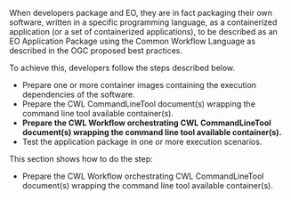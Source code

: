 When developers package and EO, they are in fact packaging their own software, written in a specific programming language, as a containerized application (or a set of containerized applications), to be described as an EO Application Package using the Common Workflow Language as described in the OGC proposed best practices.

To achieve this, developers follow the steps described below.

* Prepare one or more container images containing the execution dependencies of the software.
* Prepare the CWL CommandLineTool document(s) wrapping the command line tool available container(s).
* **Prepare the CWL Workflow orchestrating CWL CommandLineTool document(s) wrapping the command line tool available container(s).**
* Test the application package in one or more execution scenarios.

This section shows how to do the step:

* Prepare the CWL Workflow orchestrating CWL CommandLineTool document(s) wrapping the command line tool available container(s).